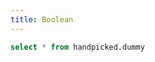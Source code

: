 ```yaml
---
title: Boolean
---
```


```sql state_stats
select * from handpicked.dummy
```

<DataTable data={state_stats}/>

